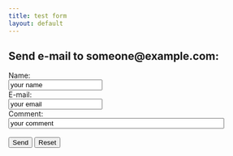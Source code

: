 ```yaml
---
title: test form
layout: default
---
```

<div style="align: left;">
<h2>Send e-mail to someone@example.com:</h2>
<form action="MAILTO:someone@example.com" method="post" enctype="text/plain">
Name:<br>
<input type="text" name="name" value="your name"><br>
E-mail:<br>
<input type="text" name="mail" value="your email"><br>
Comment:<br>
<input type="text" name="comment" value="your comment" size="50"><br><br>
<input type="submit" value="Send">
<input type="reset" value="Reset">
</form>
</div>
